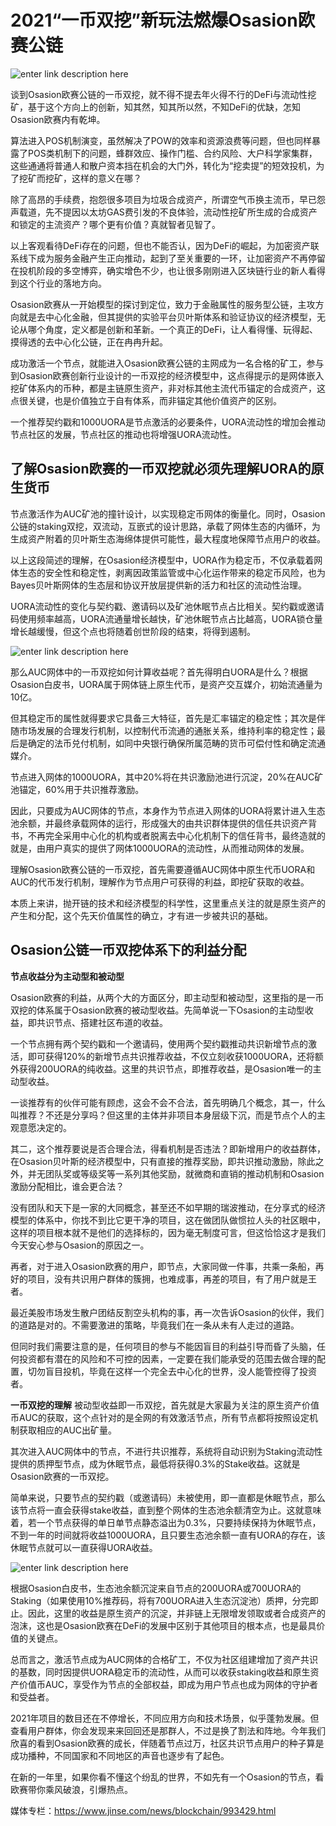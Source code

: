 # ********2021“一币双挖”新玩法燃爆Osasion欧赛公链********

![enter link description here](https://github.com/AUC-IO/AUC--publicity/blob/main/%E5%9B%BE%E7%89%87/%E6%96%87%E7%AB%A0%E6%8F%92%E5%9B%BE/0201%E5%B0%81%E9%9D%A2%E5%9B%BE.jpg)


谈到Osasion欧赛公链的一币双挖，就不得不提去年火得不行的DeFi与流动性挖矿，基于这个方向上的创新，知其然，知其所以然，不知DeFi的优缺，怎知Osasion欧赛内有乾坤。

算法进入POS机制演变，虽然解决了POW的效率和资源浪费等问题，但也同样暴露了POS类机制下的问题，蜂群效应、操作门槛、合约风险、大户科学家集群，这些通通将普通人和散户资本挡在机会的大门外，转化为“挖卖提”的短效投机，为了挖矿而挖矿，这样的意义在哪？

除了高昂的手续费，抱怨很多项目为垃圾合成资产，所谓空气币换主流币，早已怨声载道，先不提因以太坊GAS费引发的不良体验，流动性挖矿所生成的合成资产和锁定的主流资产？哪个更有价值？真就智者见智了。

以上客观看待DeFi存在的问题，但也不能否认，因为DeFi的崛起，为加密资产联系线下成为服务金融产生正向推动，起到了至关重要的一环，让加密资产不再停留在投机阶段的多空博弈，确实增色不少，也让很多刚刚进入区块链行业的新人看得到这个行业的落地方向。

Osasion欧赛从一开始模型的探讨到定位，致力于金融属性的服务型公链，主攻方向就是去中心化金融，但其提供的实验平台贝叶斯体系和验证协议的经济模型，无论从哪个角度，定义都是创新和革新。一个真正的DeFi，让人看得懂、玩得起、摸得透的去中心化公链，正在冉冉升起。

成功激活一个节点，就能进入Osasion欧赛公链的主网成为一名合格的矿工，参与到Osasion欧赛创新行业设计的一币双挖的经济模型中，这点得提示的是网体嵌入挖矿体系内的币种，都是主链原生资产，非对标其他主流代币锚定的合成资产，这点很关键，也是价值独立于自有体系，而非锚定其他价值资产的区别。

一个推荐契约戳和1000UORA是节点激活的必要条件，UORA流动性的增加会推动节点社区的发展，节点社区的推动也将增强UORA流动性。


## **了解Osasion欧赛的一币双挖就必须先理解UORA的原生货币**


节点激活作为AUC矿池的撞针设计，以实现稳定币网体的衡量化。同时，Osasion公链的staking双挖，双流动，互嵌式的设计思路，承载了网体生态的内循环，为生成资产附着的贝叶斯生态海绵体提供可能性，最大程度地保障节点用户的收益。

以上这段简述的理解，在Osasion经济模型中，UORA作为稳定币，不仅承载着网体生态的安全性和稳定性，剥离因政策监管或中心化运作带来的稳定币风险，也为Bayes贝叶斯网体的生态层和协议开放层提供新的活力和社区的流动性治理。

UORA流动性的变化与契约戳、邀请码以及矿池休眠节点占比相关。契约戳或邀请码使用频率越高，UORA流通量增长越快，矿池休眠节点占比越高，UORA锁仓量增长越缓慢，但这个点也将随着创世阶段的结束，将得到遏制。

![enter link description here](https://github.com/AUC-IO/AUC--publicity/blob/main/%E5%9B%BE%E7%89%87/%E6%96%87%E7%AB%A0%E6%8F%92%E5%9B%BE/0201%E6%8F%92%E5%9B%BE1.png)

那么AUC网体中的一币双挖如何计算收益呢？首先得明白UORA是什么？根据Osasion白皮书，UORA属于网体链上原生代币，是资产交互媒介，初始流通量为10亿。

但其稳定币的属性就得要求它具备三大特征，首先是汇率锚定的稳定性；其次是伴随市场发展的合理发行机制，以控制代币流通的通胀关系，维持利率的稳定性；最后是确定的法币兑付机制，如同中央银行确保所属范畴的货币可偿付性和确定流通媒介。

节点进入网体的1000UORA，其中20%将在共识激励池进行沉淀，20%在AUC矿池锚定，60%用于共识推荐激励。

因此，只要成为AUC网体的节点，本身作为节点进入网体的UORA将累计进入生态池余额，并最终承载网体的运行，形成强大的由共识群体提供的信任共识资产背书，不再完全采用中心化的机构或者脱离去中心化机制下的信任背书，最终造就的就是，由用户真实的提供了网体1000UORA的流动性，从而推动网体的发展。

理解Osasion欧赛公链的一币双挖，首先需要遵循AUC网体中原生代币UORA和AUC的代币发行机制，理解作为节点用户可获得的利益，即挖矿获取的收益。

本质上来讲，抛开链的技术和经济模型的科学性，这里重点关注的就是原生资产的产生和分配，这个先天价值属性的确立，才有进一步被共识的基础。

## **Osasion公链一币双挖体系下的利益分配**
****节点收益分为主动型和被动型****

Osasion欧赛的利益，从两个大的方面区分，即主动型和被动型，这里指的是一币双挖的体系属于Osasion欧赛的被动型收益。先简单说一下Osasion的主动型收益，即共识节点、搭建社区布道的收益。

一个节点拥有两个契约戳和一个邀请码，使用两个契约戳推动共识新增节点的激活，即可获得120%的新增节点共识推荐收益，不仅立刻收获1000UORA，还将额外获得200UORA的纯收益。这里的共识节点，即推荐收益，是Osasion唯一的主动型收益。

一谈推荐有的伙伴可能有顾虑，这会不会不合法，首先明确几个概念，其一，什么叫推荐？不还是分享吗？但这里的主体并非项目本身层级下沉，而是节点个人的主观意愿决定的。

其二，这个推荐要说是否合理合法，得看机制是否违法？即新增用户的收益群体，在Osasion贝叶斯的经济模型中，只有直接的推荐奖励，即共识推动激励，除此之外，并无团队奖或等级奖等一系列其他奖励，就微商和直销的推动机制和Osasion激励分配相比，谁会更合法？

没有团队和天下是一家的大同概念，甚至还不如早期的瑞波推动，在分享式的经济模型的体系中，你找不到比它更干净的项目，这在做团队做惯拉人头的社区眼中，这样的项目根本就不是他们的选择标的，因为毫无制度可言，但这恰恰这才是我们今天安心参与Osasion的原因之一。

再者，对于进入Osasion欧赛的用户，即节点，大家同做一件事，共乘一条船，再好的项目，没有共识用户群体的簇拥，也难成事，再差的项目，有了用户就是王者。

最近美股市场发生散户团结反割空头机构的事，再一次告诉Osasion的伙伴，我们的道路是对的。不需要激进的策略，毕竟我们在一条从未有人走过的道路。

但同时我们需要注意的是，任何项目的参与不能因盲目的利益引导而昏了头脑，任何投资都有潜在的风险和不可控的因素，一定要在我们能承受的范围去做合理的配置，切勿盲目投机，毕竟在这样一个完全去中心化的世界，没人能管控得了投资者。

****一币双挖的理解****
被动型收益即一币双挖，首先就是大家最为关注的原生资产价值币AUC的获取，这个点针对的是全网的有效激活节点，所有节点都将按照设定机制获取相应的AUC出矿量。

其次进入AUC网体中的节点，不进行共识推荐，系统将自动识别为Staking流动性提供的质押型节点，成为休眠节点，最低将获得0.3%的Stake收益。这就是Osasion欧赛的一币双挖。

简单来说，只要节点的契约戳（或邀请码）未被使用，即一直都是休眠节点，那么该节点将一直会获得stake收益，直到整个网体的生态池余额清空为止。这就意味着，若一个节点获得的单日单节点静态溢出为0.3%，只要持续保持为休眠节点，不到一年的时间就将收益1000UORA，且只要生态池余额一直有UORA的存在，该休眠节点就可以一直获得UORA收益。

![enter link description here](https://github.com/AUC-IO/AUC--publicity/blob/main/%E5%9B%BE%E7%89%87/%E6%96%87%E7%AB%A0%E6%8F%92%E5%9B%BE/0201%E6%8F%92%E5%9B%BE2.png)

根据Osasion白皮书，生态池余额沉淀来自节点的200UORA或700UORA的Staking（如果使用10%推荐码，将有700UORA进入生态沉淀池）质押，分完即止。因此，这里的收益是原生资产的沉淀，并非链上无限增发领取或者合成资产的泡沫，这也是Osasion欧赛在DeFi的发展中区别于其他项目的根本点，也是最具价值的关键点。

总而言之，激活节点成为AUC网体的合格矿工，不仅为社区组建增加了资产共识的基数，同时因提供UORA稳定币的流动性，从而可以收获staking收益和原生资产价值币AUC，享受作为节点的全部权益，即成为用户节点也成为网体的守护者和受益者。

2021年项目的数目还在不停增长，不同应用方向和技术场景，似乎蓬勃发展。但查看用户群体，你会发现来来回回还是那群人，不过是换了割法和阵地。今年我们欣喜的看到Osasion欧赛的成长，伴随着节点过万，社区共识节点用户的种子算是成功播种，不同国家和不同地区的声音也逐步有了起色。

在新的一年里，如果你看不懂这个纷乱的世界，不如先有一个Osasion的节点，看欧赛带你乘风破浪，引爆热点。

媒体专栏：https://www.jinse.com/news/blockchain/993429.html
